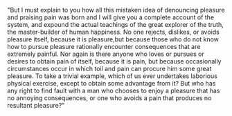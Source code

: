 "But I must explain to you how all this mistaken idea of denouncing pleasure and praising pain was born and I will give you a complete
account of the system, and expound the actual teachings of the great explorer of the truth, the master-builder of human happiness. No one rejects, dislikes, or avoids pleasure
itself, because it is pleasure,but because those who do not know how to pursue pleasure rationally encounter consequences that are extremely painful. Nor again is there
anyone who loves or pursues or desires to obtain pain of itself, because it is pain, but because occasionally circumstances occur in which toil and pain can procure him some great
pleasure. To take a trivial example, which of us ever undertakes laborious physical exercise, except to obtain some advantage from it? But who has any right to find fault with a man
who chooses to enjoy a pleasure that has no annoying consequences, or one who avoids a pain that produces no resultant pleasure?"